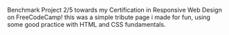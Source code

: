 Benchmark Project 2/5 towards my Certification in Responsive Web Design on FreeCodeCamp! this was a simple tribute page i made for fun, using some good practice with HTML and CSS fundamentals.
